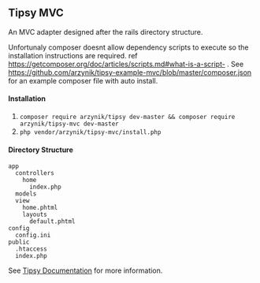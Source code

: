 ## Tipsy MVC

An MVC adapter designed after the rails directory structure.

Unfortunaly composer doesnt allow dependency scripts to execute so the installation instructions are required. ref https://getcomposer.org/doc/articles/scripts.md#what-is-a-script- . See https://github.com/arzynik/tipsy-example-mvc/blob/master/composer.json for an example composer file with auto install.


#### Installation

1. `composer require arzynik/tipsy dev-master && composer require arzynik/tipsy-mvc dev-master`
1. `php vendor/arzynik/tipsy-mvc/install.php`


#### Directory Structure
```
app
  controllers
    home
	  index.php
  models
  view
    home.phtml
	layouts
	  default.phtml
config
  config.ini
public
  .htaccess
  index.php
```

See [Tipsy Documentation](https://github.com/arzynik/tipsy/wiki) for more information.
